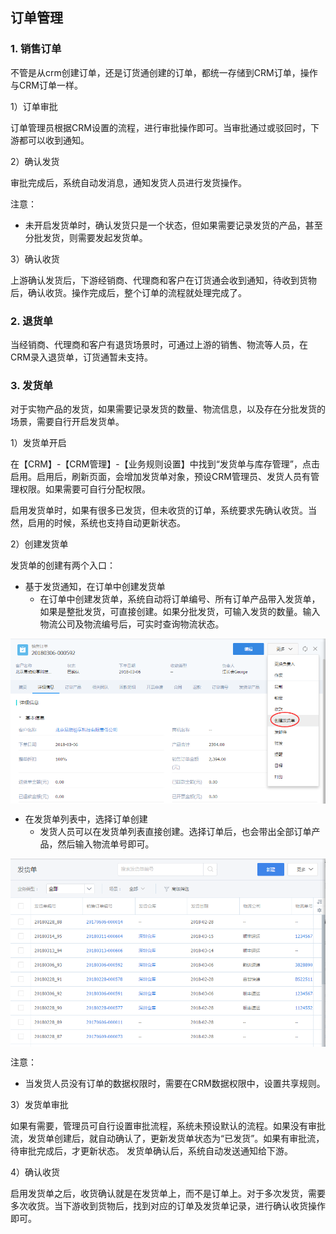 ## 订单管理


### 1. 销售订单

不管是从crm创建订单，还是订货通创建的订单，都统一存储到CRM订单，操作与CRM订单一样。

1）订单审批

订单管理员根据CRM设置的流程，进行审批操作即可。当审批通过或驳回时，下游都可以收到通知。

2）确认发货

审批完成后，系统自动发消息，通知发货人员进行发货操作。

注意：
- 未开启发货单时，确认发货只是一个状态，但如果需要记录发货的产品，甚至分批发货，则需要发起发货单。

3）确认收货

上游确认发货后，下游经销商、代理商和客户在订货通会收到通知，待收到货物后，确认收货。操作完成后，整个订单的流程就处理完成了。


### 2. 退货单

当经销商、代理商和客户有退货场景时，可通过上游的销售、物流等人员，在CRM录入退货单，订货通暂未支持。

### 3. 发货单

对于实物产品的发货，如果需要记录发货的数量、物流信息，以及存在分批发货的场景，需要自行开启发货单。

1）发货单开启

在【CRM】-【CRM管理】-【业务规则设置】中找到“发货单与库存管理”，点击启用。启用后，刷新页面，会增加发货单对象，预设CRM管理员、发货人员有管理权限。如果需要可自行分配权限。

启用发货单时，如果有很多已发货，但未收货的订单，系统要求先确认收货。当然，启用的时候，系统也支持自动更新状态。	

2）创建发货单

发货单的创建有两个入口：
- 基于发货通知，在订单中创建发货单
    - 在订单中创建发货单，系统自动将订单编号、所有订单产品带入发货单，如果是整批发货，可直接创建。如果分批发货，可输入发货的数量。输入物流公司及物流编号后，可实时查询物流状态。

 <img src="image/创建发货单.png"  alt="logo" align=center /> <br/>

- 在发货单列表中，选择订单创建
    - 发货人员可以在发货单列表直接创建。选择订单后，也会带出全部订单产品，然后输入物流单号即可。

<img src="image/发货单列表.png"  alt="logo" align=center /> <br/>

注意：
- 当发货人员没有订单的数据权限时，需要在CRM数据权限中，设置共享规则。

3）发货单审批

如果有需要，管理员可自行设置审批流程，系统未预设默认的流程。如果没有审批流，发货单创建后，就自动确认了，更新发货单状态为“已发货”。如果有审批流，待审批完成后，才更新状态。
发货单确认后，系统自动发送通知给下游。

4）确认收货

启用发货单之后，收货确认就是在发货单上，而不是订单上。对于多次发货，需要多次收货。当下游收到货物后，找到对应的订单及发货单记录，进行确认收货操作即可。

